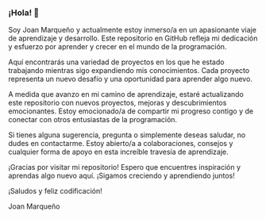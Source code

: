
### ¡Hola! 👋

Soy Joan Marqueño y actualmente estoy inmerso/a en un apasionante viaje de aprendizaje y desarrollo. Este repositorio en GitHub refleja mi dedicación y esfuerzo por aprender y crecer en el mundo de la programación.

Aquí encontrarás una variedad de proyectos en los que he estado trabajando mientras sigo expandiendo mis conocimientos. Cada proyecto representa un nuevo desafío y una oportunidad para aprender algo nuevo.

A medida que avanzo en mi camino de aprendizaje, estaré actualizando este repositorio con nuevos proyectos, mejoras y descubrimientos emocionantes. Estoy emocionado/a de compartir mi progreso contigo y de conectar con otros entusiastas de la programación.

Si tienes alguna sugerencia, pregunta o simplemente deseas saludar, no dudes en contactarme. Estoy abierto/a a colaboraciones, consejos y cualquier forma de apoyo en esta increíble travesía de aprendizaje.

¡Gracias por visitar mi repositorio! Espero que encuentres inspiración y aprendas algo nuevo aquí. ¡Sigamos creciendo y aprendiendo juntos!

¡Saludos y feliz codificación!

Joan Marqueño
